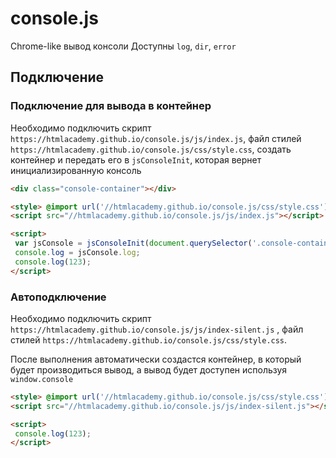 # console.js
Chrome-like вывод консоли
Доступны `log`, `dir`, `error`

## Подключение


### Подключение для вывода в контейнер

Необходимо подключить скрипт `https://htmlacademy.github.io/console.js/js/index.js`,
файл стилей `https://htmlacademy.github.io/console.js/css/style.css`,
создать контейнер и передать его в `jsConsoleInit`,
которая вернет инициализированную консоль

```html
<div class="console-container"></div>

<style> @import url('//htmlacademy.github.io/console.js/css/style.css'); </style>
<script src="//htmlacademy.github.io/console.js/js/index.js"></script>

<script>
 var jsConsole = jsConsoleInit(document.querySelector('.console-container'));
 console.log = jsConsole.log;
 console.log(123);
</script>
```

### Автоподключение

Необходимо подключить скрипт `https://htmlacademy.github.io/console.js/js/index-silent.js` ,
файл стилей `https://htmlacademy.github.io/console.js/css/style.css`.

После выполнения автоматически создастся контейнер, в который будет производиться вывод,
а вывод будет доступен используя `window.console`

```html
<style> @import url('//htmlacademy.github.io/console.js/css/style.css'); </style>
<script src="//htmlacademy.github.io/console.js/js/index-silent.js"></script>

<script>
 console.log(123);
</script>
```
